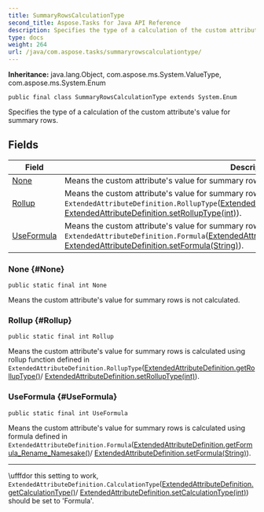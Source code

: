 ```yaml
---
title: SummaryRowsCalculationType
second_title: Aspose.Tasks for Java API Reference
description: Specifies the type of a calculation of the custom attributes value for summary rows.
type: docs
weight: 264
url: /java/com.aspose.tasks/summaryrowscalculationtype/
---
```


**Inheritance:**
java.lang.Object, com.aspose.ms.System.ValueType, com.aspose.ms.System.Enum
```
public final class SummaryRowsCalculationType extends System.Enum
```

Specifies the type of a calculation of the custom attribute's value for summary rows.
## Fields

| Field | Description |
| --- | --- |
| [None](#None) | Means the custom attribute's value for summary rows is not calculated. |
| [Rollup](#Rollup) | Means the custom attribute's value for summary rows is calculated using rollup function defined in `ExtendedAttributeDefinition.RollupType`([ExtendedAttributeDefinition.getRollupType()](../../com.aspose.tasks/extendedattributedefinition\#getRollupType--)/ [ExtendedAttributeDefinition.setRollupType(int)](../../com.aspose.tasks/extendedattributedefinition\#setRollupType-int-)). |
| [UseFormula](#UseFormula) | Means the custom attribute's value for summary rows is calculated using formula defined in `ExtendedAttributeDefinition.Formula`([ExtendedAttributeDefinition.getFormula\_Rename\_Namesake()](../../com.aspose.tasks/extendedattributedefinition\#getFormula-Rename-Namesake--)/ [ExtendedAttributeDefinition.setFormula(String)](../../com.aspose.tasks/extendedattributedefinition\#setFormula-String-)). |
### None {#None}
```
public static final int None
```


Means the custom attribute's value for summary rows is not calculated.

### Rollup {#Rollup}
```
public static final int Rollup
```


Means the custom attribute's value for summary rows is calculated using rollup function defined in `ExtendedAttributeDefinition.RollupType`([ExtendedAttributeDefinition.getRollupType()](../../com.aspose.tasks/extendedattributedefinition\#getRollupType--)/ [ExtendedAttributeDefinition.setRollupType(int)](../../com.aspose.tasks/extendedattributedefinition\#setRollupType-int-)).

### UseFormula {#UseFormula}
```
public static final int UseFormula
```


Means the custom attribute's value for summary rows is calculated using formula defined in `ExtendedAttributeDefinition.Formula`([ExtendedAttributeDefinition.getFormula\_Rename\_Namesake()](../../com.aspose.tasks/extendedattributedefinition\#getFormula-Rename-Namesake--)/ [ExtendedAttributeDefinition.setFormula(String)](../../com.aspose.tasks/extendedattributedefinition\#setFormula-String-)).

--------------------

\\ufffdor this setting to work, `ExtendedAttributeDefinition.CalculationType`([ExtendedAttributeDefinition.getCalculationType()](../../com.aspose.tasks/extendedattributedefinition\#getCalculationType--)/ [ExtendedAttributeDefinition.setCalculationType(int)](../../com.aspose.tasks/extendedattributedefinition\#setCalculationType-int-)) should be set to 'Formula'.

